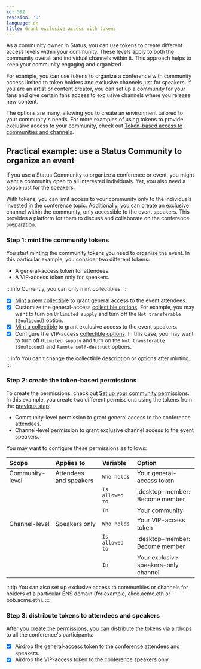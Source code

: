 ```yaml
---
id: 592
revision: '0'
language: en
title: Grant exclusive access with tokens
---
```


As a community owner in Status, you can use tokens to create different access levels within your community. These levels apply to both the community overall and individual channels within it. This approach helps to keep your community engaging and organized.

For example, you can use tokens to organize a conference with community access limited to token holders and exclusive channels just for speakers. If you are an artist or content creator, you can set up a community for your fans and give certain fans access to exclusive channels where you release new content.

The options are many, allowing you to create an environment tailored to your community's needs. For more examples of using tokens to provide exclusive access to your community, check out [Token-based access to communities and channels](./token-based-access-to-communities-and-channels).

## Practical example: use a Status Community to organize an event

If you use a Status Community to organize a conference or event, you might want a community open to all interested individuals. Yet, you also need a space just for the speakers.

With tokens, you can limit access to your community only to the individuals invested in the conference topic. Additionally, you can create an exclusive channel within the community, only accessible to the event speakers. This provides a platform for them to discuss and collaborate on the conference preparation.

### Step 1: mint the community tokens

You start minting the community tokens you need to organize the event. In this particular example, you consider two different tokens:

- A general-access token for attendees.
- A VIP-access token only for speakers.

:::info
Currently, you can only mint collectibles.
:::

- [x] [Mint a new collectible](./mint-tokens-for-your-community) to grant general access to the event attendees.
- [x] Customize the general-access [collectible options](./mint-tokens-for-your-community#set-up-collectible-options). For example, you may want to turn on `Unlimited supply` and turn off the `Not transferable (Soulbound)` option.
- [x] [Mint a collectible](./mint-tokens-for-your-community) to grant exclusive access to the event speakers.
- [x] Configure the VIP-access [collectible options](./mint-tokens-for-your-community#set-up-collectible-options). In this case, you may want to turn off `Ulimited supply` and turn on the `Not transferable (Soulbound)` and `Remote self-destruct` options.

:::info
You can't change the collectible description or options after minting.
:::

### Step 2: create the token-based permissions

To create the permissions, check out [Set up your community permissions](./set-up-your-community-permissions). In this example, you create two different permissions using the tokens from the [previous step](#step-1-mint-the-community-tokens):

- Community-level permission to grant general access to the conference attendees.
- Channel-level permission to grant exclusive channel access to the event speakers.

You may want to configure these permissions as follows:

| Scope           | Applies to             | Variable        | Option                               |
| :-------------- | :--------------------- | :-------------- | :----------------------------------- |
| Community-level | Attendees and speakers | `Who holds`     | Your general-access token            |
|                 |                        | `Is allowed to` | :desktop-member: Become member       |
|                 |                        | `In`            | Your community                       |
| Channel-level   | Speakers only          | `Who holds`     | Your VIP-access token                |
|                 |                        | `Is allowed to` | :desktop-member: Become member       |
|                 |                        | `In`            | Your exclusive speakers-only channel |

:::tip
You can also set up exclusive access to communities or channels for holders of a particular ENS domain (for example, alice.acme.eth or bob.acme.eth).
:::

### Step 3: distribute tokens to attendees and speakers

After you [create the permissions](#step-2-create-the-token-based-permissions), you can distribute the tokens via [airdrops](./how-to-airdrop-tokens-in-status) to all the conference's participants:

- [x] Airdrop the general-access token to the conference attendees and speakers.
- [x] Airdrop the VIP-access token to the conference speakers only.
